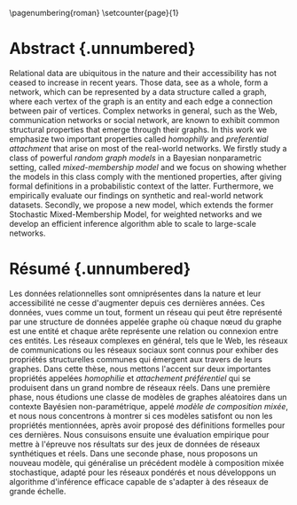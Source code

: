 
\pagenumbering{roman}
\setcounter{page}{1}

# Abstract {.unnumbered}

<!-- This is the abstract -->

<!--
Lorem ipsum dolor sit amet, consectetur adipiscing elit. Nam et turpis gravida, lacinia ante sit amet, sollicitudin erat. Aliquam efficitur vehicula leo sed condimentum. Phasellus lobortis eros vitae rutrum egestas. Vestibulum ante ipsum primis in faucibus orci luctus et ultrices posuere cubilia Curae; Donec at urna imperdiet, vulputate orci eu, sollicitudin leo. Donec nec dui sagittis, malesuada erat eget, vulputate tellus. Nam ullamcorper efficitur iaculis. Mauris eu vehicula nibh. In lectus turpis, tempor at felis a, egestas fermentum massa.
-->


Relational data are ubiquitous in the nature and their accessibility has not ceased to increase in recent years.
Those data, see as a whole, form a network, which can be represented by a data structure called a graph, where each vertex of the graph is an entity and each edge a connection between pair of vertices. Complex networks in general, such as the Web,  communication networks or social network, are known to exhibit common structural properties that emerge through their graphs. In this work we emphasize two important properties called *homophilly* and *preferential attachment* that arise on most of the real-world networks. We firstly study a class of powerful *random graph models* in a Bayesian nonparametric setting, called *mixed-membership model* and we focus on showing whether the models in this class comply with the mentioned properties, after giving formal definitions in a probabilistic context of the latter. Furthermore, we empirically evaluate our findings on synthetic and real-world network datasets. Secondly, we propose a new model, which extends the former Stochastic Mixed-Membership Model, for weighted networks and we develop an efficient inference algorithm able to scale to large-scale networks.

# Résumé {.unnumbered}

Les données relationnelles sont omniprésentes dans la nature et leur accessibilité ne cesse d'augmenter depuis ces dernières années.
Ces données, vues comme un tout, forment un réseau qui peut être représenté par une structure de données appelée graphe où chaque nœud du graphe est une entité et chaque arête représente une relation ou connexion entre ces entités. Les réseaux complexes en général, tels que le Web, les réseaux de communications ou les réseaux sociaux sont connus pour exhiber des propriétés structurelles communes qui émergent aux travers de leurs graphes. Dans cette thèse, nous mettons l'accent sur deux importantes propriétés appelées *homophilie* et *attachement préférentiel* qui se produisent dans un grand nombre de réseaux réels. Dans une première phase, nous étudions une classe de modèles de graphes aléatoires dans un contexte Bayésien non-paramétrique, appelé *modèle de composition mixée*, et nous nous concentrons à montrer si ces modèles satisfont ou non les propriétés mentionnées, après avoir proposé des définitions formelles pour ces dernières. Nous consuisons ensuite une évaluation empirique pour mettre à l'épreuve nos résultats sur des jeux de données de réseaux synthétiques et réels. Dans une seconde phase, nous proposons un nouveau modèle, qui généralise un précédent modèle à composition mixée stochastique, adapté pour les réseaux pondérés et nous développons un algorithme d'inférence efficace capable de s'adapter à des réseaux de grande échelle.



